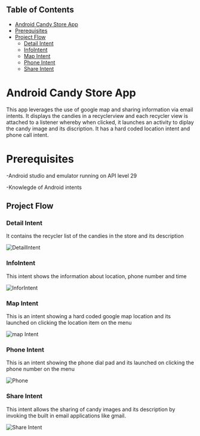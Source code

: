## Table of Contents

  - [Android Candy Store App](#android-candy-store-app)
  - [Prerequisites](#prerequisites)
  - [Project Flow](#project-flow)
    - [Detail Intent](#detail-intent)
    - [InfoIntent](#inforintent)
    - [Map Intent](#map-intent)
    - [Phone Intent](#phone-intent)
    - [Share Intent](#share-intent)




# Android Candy Store App

This app leverages the use of google map and sharing information via email intents. It displays the candies in a recyclerview and each recycler view is attached to a 
listener whereby when clicked, it launches an activity to diplay the candy image and its discription. It has a hard coded location intent and phone call intent.

# Prerequisites

-Android studio and emulator running on API level 29

-Knowlegde of Android intents


## Project Flow


### Detail Intent


It contains the recycler list of the candies in the store and its description


![DetailIntent](https://github.com/ochudidesterio/AAD-candy-coded/blob/master/images/DetailIntent.png?raw=true)



### InfoIntent


This intent shows the information about location, phone number and time


![InforIntent](https://github.com/ochudidesterio/AAD-candy-coded/blob/master/images/InfoIntent.png?raw=true)


### Map Intent


This is an intent showing a hard coded google map location and its launched on clicking the location item on the menu


![map Intent](https://github.com/ochudidesterio/AAD-candy-coded/blob/master/images/MapIntent.png?raw=true)



### Phone Intent


This is an intent showing the phone dial pad and its launched on clicking the phone number on the menu


![Phone](https://github.com/ochudidesterio/AAD-candy-coded/blob/master/images/PhoneIntent.png?raw=true)


### Share Intent


This intent allows the sharing of candy images and its description  by invoking the built in email applications like gmail.


![Share Intent](https://github.com/ochudidesterio/AAD-candy-coded/blob/master/images/ShareIntent.png?raw=true)



